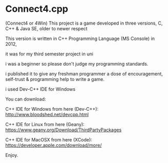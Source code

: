 # Connect4.cpp
(Connect4 or 4Win) This project is a game developed in three versions, C, C++ &amp; Java SE, older to newer respect

This version is written in C++ Programming Language (MS Console) in 2012,

it was for my third semester project in uni

i was a beginner so please don't judge my programming standards.

i published it to give any freshman programmer a dose of encouragement, self-trust & programming help to write a game.

i used Dev-C++ IDE for Windows

You can download:

C++ IDE for Windows from here (Dev-C++): http://www.bloodshed.net/devcpp.html

C++ IDE for Linux from here (Geany): https://www.geany.org/Download/ThirdPartyPackages

C++ IDE for MacOSX from here (XCode): https://developer.apple.com/download/more/

Enjoy.
